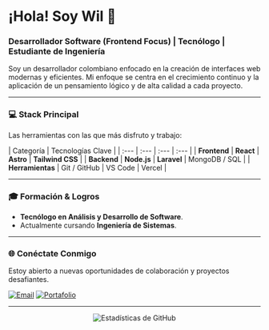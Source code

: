 # ¡Hola! Soy Wil 👋

### Desarrollador Software (Frontend Focus) | Tecnólogo | Estudiante de Ingeniería

Soy un desarrollador colombiano enfocado en la creación de interfaces web modernas y eficientes. Mi enfoque se centra en el crecimiento continuo y la aplicación de un pensamiento lógico y de alta calidad a cada proyecto.

---

### 💻 Stack Principal

Las herramientas con las que más disfruto y trabajo:

| Categoría | Tecnologías Clave |
| :--- | :--- | :--- | :--- |
| **Frontend** | **React** | **Astro** | **Tailwind CSS** |
| **Backend** | **Node.js** | **Laravel** | MongoDB / SQL |
| **Herramientas** | Git / GitHub | VS Code | Vercel |

---

### 🎓 Formación & Logros

* **Tecnólogo en Análisis y Desarrollo de Software**.
* Actualmente cursando **Ingeniería de Sistemas**.

---

### 🌐 Conéctate Conmigo

Estoy abierto a nuevas oportunidades de colaboración y proyectos desafiantes.

[![Email](https://img.shields.io/badge/Email-D14836?style=for-the-badge&logo=gmail&logoColor=white)](mailto:wilfram2005@gmail.com)
[![Portafolio](https://img.shields.io/badge/Portafolio-000000?style=for-the-badge&logo=vercel&logoColor=white)](https://portfolio-eight-eta-41.vercel.app/)

---
<p align="center">
  <img src="https://github-readme-stats.vercel.app/api?username=Wilfram&show_icons=true&theme=buefy&hide_rank=true" alt="Estadísticas de GitHub" />
</p>
